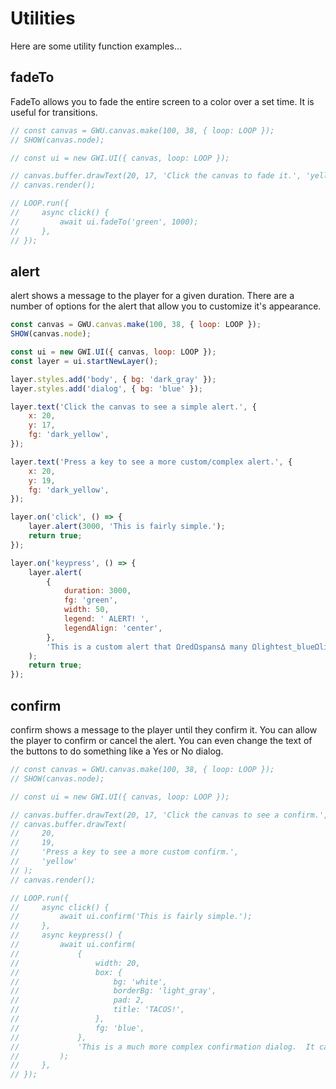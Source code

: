 # Utilities

Here are some utility function examples...

## fadeTo

FadeTo allows you to fade the entire screen to a color over a set time. It is useful for transitions.

```js
// const canvas = GWU.canvas.make(100, 38, { loop: LOOP });
// SHOW(canvas.node);

// const ui = new GWI.UI({ canvas, loop: LOOP });

// canvas.buffer.drawText(20, 17, 'Click the canvas to fade it.', 'yellow');
// canvas.render();

// LOOP.run({
//     async click() {
//         await ui.fadeTo('green', 1000);
//     },
// });
```

## alert

alert shows a message to the player for a given duration. There are a number of options for the alert that allow you to customize it's appearance.

```js
const canvas = GWU.canvas.make(100, 38, { loop: LOOP });
SHOW(canvas.node);

const ui = new GWI.UI({ canvas, loop: LOOP });
const layer = ui.startNewLayer();

layer.styles.add('body', { bg: 'dark_gray' });
layer.styles.add('dialog', { bg: 'blue' });

layer.text('Click the canvas to see a simple alert.', {
    x: 20,
    y: 17,
    fg: 'dark_yellow',
});

layer.text('Press a key to see a more custom/complex alert.', {
    x: 20,
    y: 19,
    fg: 'dark_yellow',
});

layer.on('click', () => {
    layer.alert(3000, 'This is fairly simple.');
    return true;
});

layer.on('keypress', () => {
    layer.alert(
        {
            duration: 3000,
            fg: 'green',
            width: 50,
            legend: ' ALERT! ',
            legendAlign: 'center',
        },
        'This is a custom alert that ΩredΩspans∆ many Ωlightest_blueΩlines of text∆ and has ΩtealΩcolors∆.\n\nIt is capable of showing lots of information.\n\nEven newlines are allowed.'
    );
    return true;
});
```

## confirm

confirm shows a message to the player until they confirm it. You can allow the player to confirm or cancel the alert. You can even change the text of the buttons to do something like a Yes or No dialog.

```js
// const canvas = GWU.canvas.make(100, 38, { loop: LOOP });
// SHOW(canvas.node);

// const ui = new GWI.UI({ canvas, loop: LOOP });

// canvas.buffer.drawText(20, 17, 'Click the canvas to see a confirm.', 'yellow');
// canvas.buffer.drawText(
//     20,
//     19,
//     'Press a key to see a more custom confirm.',
//     'yellow'
// );
// canvas.render();

// LOOP.run({
//     async click() {
//         await ui.confirm('This is fairly simple.');
//     },
//     async keypress() {
//         await ui.confirm(
//             {
//                 width: 20,
//                 box: {
//                     bg: 'white',
//                     borderBg: 'light_gray',
//                     pad: 2,
//                     title: 'TACOS!',
//                 },
//                 fg: 'blue',
//             },
//             'This is a much more complex confirmation dialog.  It can include text that spans more than one line.  It can also include ΩredΩcolors∆!'
//         );
//     },
// });
```

